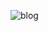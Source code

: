 ![blog](https://github.com/Carl4WebDev/Simon-Game/assets/118111050/b44e18f2-eb42-4fb8-9c46-790a226ca868)
